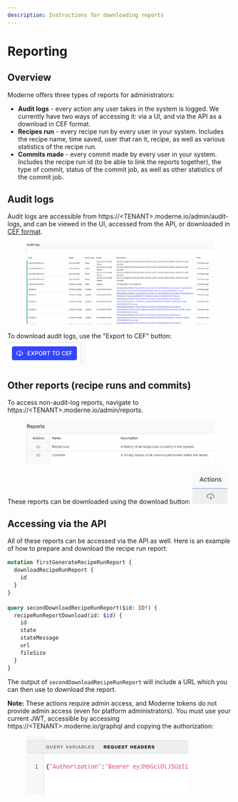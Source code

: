 ```yaml
---
description: Instructions for downloading reports
---
```


# Reporting

## Overview

Moderne offers three types of reports for administrators:

* **Audit logs** - every action any user takes in the system is logged. We currently have two ways of accessing it: via a UI, and via the API as a download in CEF format.&#x20;
* **Recipes run** - every recipe run by every user in your system. Includes the recipe name, time saved, user that ran it, recipe, as well as various statistics of the recipe run.&#x20;
* **Commits made** - every commit made by every user in your system. Includes the recipe run id (to be able to link the reports together), the type of commit, status of the commit job, as well as other statistics of the commit job.

## Audit logs

Audit logs are accessible from https://\<TENANT>.moderne.io/admin/audit-logs, and can be viewed in the UI, accessed from the API, or downloaded in [CEF format](https://www.microfocus.com/documentation/arcsight/arcsight-smartconnectors-8.3/cef-implementation-standard/#CEF/Chapter%201%20What%20is%20CEF.htm?TocPath=\_\_\_\_\_2).

<figure><img src="../../../.gitbook/assets/image (1).png" alt=""><figcaption></figcaption></figure>

To download audit logs, use the "Export to CEF" button: ![](<../../../.gitbook/assets/image (1) (1).png>)

## Other reports (recipe runs and commits)

To access non-audit-log reports, navigate to https://\<TENANT>.moderne.io/admin/reports.

<figure><img src="../../../.gitbook/assets/image (2).png" alt=""><figcaption></figcaption></figure>

These reports can be downloaded using the download button: ![](<../../../.gitbook/assets/image (3).png>)

## Accessing via the API

All of these reports can be accessed via the API as well. Here is an example of how to prepare and download the recipe run report:

```graphql
mutation firstGenerateRecipeRunReport {
  downloadRecipeRunReport {
    id
  }
}

query secondDownloadRecipeRunReport($id: ID!) {
  recipeRunReportDownload(id: $id) {
    id
    state
    stateMessage
    url
    fileSize
  }
}
```

The output of `secondDownloadRecipeRunReport` will include a URL which you can then use to download the report.

**Note:** These actions require admin access, and Moderne tokens do not provide admin access (even for platform administrators). You must use your current JWT, accessible by accessing https://\<TENANT>.moderne.io/graphql and copying the authorization:

<figure><img src="../../../.gitbook/assets/image (4).png" alt=""><figcaption></figcaption></figure>

